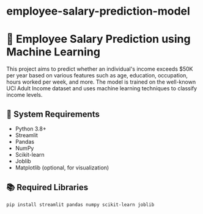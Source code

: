 # employee-salary-prediction-model
# 💼 Employee Salary Prediction using Machine Learning

This project aims to predict whether an individual's income exceeds $50K per year based on various features such as age, education, occupation, hours worked per week, and more. The model is trained on the well-known UCI Adult Income dataset and uses machine learning techniques to classify income levels.

## 🔧 System Requirements

- Python 3.8+
- Streamlit
- Pandas
- NumPy
- Scikit-learn
- Joblib
- Matplotlib (optional, for visualization)

## 📚 Required Libraries

```bash
pip install streamlit pandas numpy scikit-learn joblib
